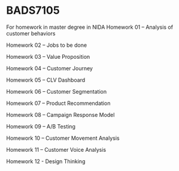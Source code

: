 # BADS7105
For homework in master degree in NIDA
Homework 01 – Analysis of customer behaviors

Homework 02 – Jobs to be done

Homework 03 – Value Proposition

Homework 04 – Customer Journey

Homework 05 – CLV Dashboard

Homework 06 – Customer Segmentation

Homework 07 – Product Recommendation

Homework 08 – Campaign Response Model

Homework 09 – A/B Testing

Homework 10 – Customer Movement Analysis

Homework 11 – Customer Voice Analysis 

Homework 12 - Design Thinking
